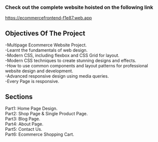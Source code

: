 ### Check out the complete website hoisted on the following link
https://ecommercefrontend-f1e87.web.app


## Objectives Of The Project
-Multipage Ecommerce Website Project.\
-Learnt the fundamentals of web design.\
-Modern CSS, including flexbox and CSS Grid for layout.\
-Modern CSS techniques to create stunning designs and effects.\
-How to use common components and layout patterns for professional website design and development.\
-Advanced responsive design using media queries.\
-Every Page is responsive.


## Sections
Part1: Home Page Design.\
Part2: Shop Page & Single Product Page.\
Part3: Blog Page.\
Part4: About Page.\
Part5: Contact Us.\
Part6: Ecommerce Shopping Cart.
